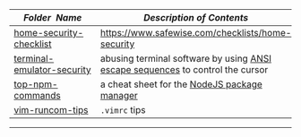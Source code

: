 |&nbsp;&nbsp;&nbsp;&nbsp;_Folder&nbsp;&nbsp;Name_&nbsp;&nbsp;&nbsp;&nbsp;| _Description of Contents_
|:----------------|--------------------------------------------------------------------------------------------------------------------------------------------------------
| [home-security-checklist](home-security-checklist) |  <https://www.safewise.com/checklists/home-security> 
| [terminal-emulator-security](terminal-emulator-security) |  abusing terminal software by using [ANSI escape sequences](https://wikipedia.org/wiki/ANSI_escape_code) to control the cursor 
| [top-npm-commands](top-npm-commands) |  a cheat sheet for the [NodeJS package manager](https://npmjs.com) 
| [vim-runcom-tips](vim-runcom-tips) |  `.vimrc` tips 

* * *

